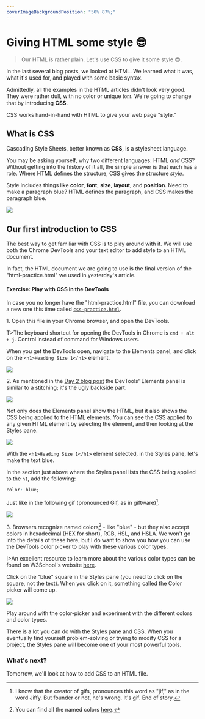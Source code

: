 ```yaml
---
coverImageBackgroundPosition: "50% 87%;"
---
```


# Giving HTML some style 😎

> Our HTML is rather plain. Let's use CSS to give it some style 😎.

In the last several blog posts, we looked at HTML. We learned what it was, what it's used for, and played with some basic syntax.

Admittedly, all the examples in the HTML articles didn't look very good. They were rather dull, with no color or unique <span style="font-family:cursive">font</span>. We're going to change that by introducing **CSS**.

CSS works hand-in-hand with HTML to give your web page "style."

## What is CSS

Cascading Style Sheets, better known as **CSS**, is a stylesheet language.

You may be asking yourself, why two different languages: HTML _and_ CSS? Without getting into the history of it all, the simple answer is that each has a role. Where HTML defines the structure, CSS gives the structure _style_.

Style includes things like **color**, **font**, **size**, **layout**, and **position**. Need to make a paragraph blue? HTML defines the paragraph, and CSS makes the paragraph blue.

![](public/assets/html-vs-css.png)

## Our first introduction to CSS

The best way to get familiar with CSS is to play around with it. We will use both the Chrome DevTools and your text editor to add style to an HTML document.

In fact, the HTML document we are going to use is the final version of the "html-practice.html" we used in yesterday's article.

#### Exercise: Play with CSS in the DevTools

In case you no longer have the "html-practice.html" file, you can download a new one this time called [`css-practice.html`](https://raw.githubusercontent.com/fullstackio/30-days-of-web-development/master/day-09/src/css-practice.html).

1\. Open this file in your Chrome browser, and open the DevTools.

T>The keyboard shortcut for opening the DevTools in Chrome is `cmd + alt + j`. Control instead of command for Windows users.

When you get the DevTools open, navigate to the Elements panel, and click on the `<h1>Heading Size 1</h1>` element.

![](public/assets/devtools-h1.gif)

2\. As mentioned in the [Day 2 blog post](#stitching) the DevTools' Elements panel is similar to a stitching; it's the ugly backside part.

![](public/assets/stitching.png)

Not only does the Elements panel show the HTML, but it also shows the CSS being applied to the HTML elements. You can see the CSS applied to any given HTML element by selecting the element, and then looking at the Styles pane.

![](public/assets/h1-styles.png)

With the `<h1>Heading Size 1</h1>` element selected, in the Styles pane, let's make the text blue.

In the section just above where the Styles panel lists the CSS being applied to the `h1`, add the following:

```css
color: blue;
```

Just like in the following gif (pronounced Gif, as in giftware)[^gif].

![](public/assets/blue.gif)

3\. Browsers recognize named colors[^named] - like "blue" - but they also accept colors in hexadecimal (HEX for short), RGB, HSL, and HSLA. We won't go into the details of these here, but I do want to show you how you can use the DevTools color picker to play with these various color types.

I>An excellent resource to learn more about the various color types can be found on W3School's website [here](https://www.w3schools.com/cssref/css_colors_legal.asp).

Click on the "blue" square in the Styles pane (you need to click on the square, not the text). When you click on it, something called the Color picker will come up.

![](public/assets/color-picker.gif)

Play around with the color-picker and experiment with the different colors and color types.

There is a lot you can do with the Styles pane and CSS. When you eventually find yourself problem-solving or trying to modify CSS for a project, the Styles pane will become one of your most powerful tools.

### What's next?

Tomorrow, we'll look at how to add CSS to an HTML file.

[^gif]: I know that the creator of gifs, pronounces this word as "jif," as in the word Jiffy. But founder or not, he's wrong. It's gif. End of story.
[^named]: You can find all the named colors [here](https://www.w3schools.com/cssref/css_colors.asp).
